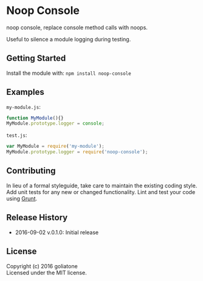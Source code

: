 # Noop Console

noop console, replace console method calls with noops.

Useful to silence a module logging during testing.

## Getting Started
Install the module with: `npm install noop-console`

## Examples

`my-module.js`:
```js
function MyModule(){}
MyModule.prototype.logger = console;
```

`test.js`:
```javascript
var MyModule = require('my-module');
MyModule.prototype.logger = require('noop-console');
```
## Contributing
In lieu of a formal styleguide, take care to maintain the existing coding style. Add unit tests for any new or changed functionality. Lint and test your code using [Grunt](http://gruntjs.com/).

## Release History
* 2016-09-02 v.0.1.0: Initial release

## License
Copyright (c) 2016 goliatone  
Licensed under the MIT license.
